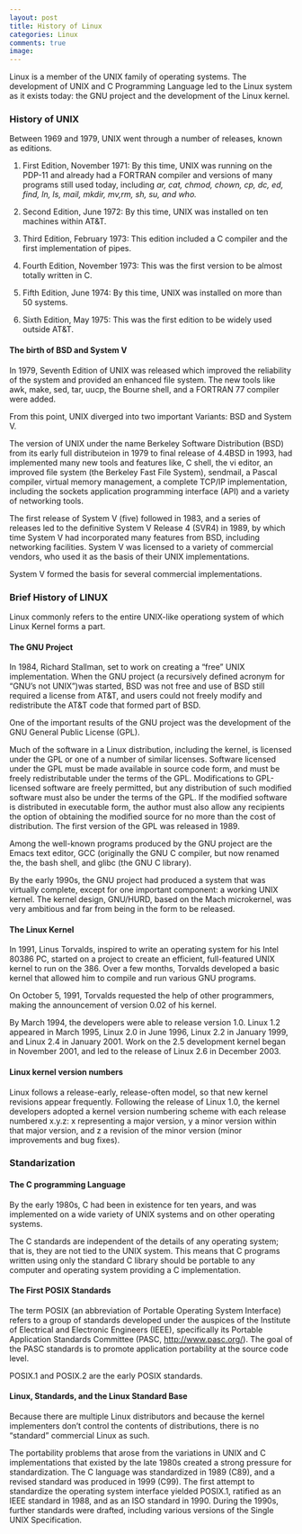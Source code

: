 ```yaml
---
layout: post
title: History of Linux
categories: Linux
comments: true
image: 
---
```


Linux is a member of the UNIX family of operating systems. The development of UNIX and C Programming Language led to the Linux system as it exists today: the GNU project and the development of the Linux
kernel.

 <!--continue-->

### History of UNIX

Between 1969 and 1979, UNIX went through a number of releases, known as editions.  




1. First Edition, November 1971: By this time, UNIX was running on the PDP-11 and already had a FORTRAN compiler and versions of many programs still used today, including  *ar, cat, chmod, chown, cp, dc, ed, find, ln, ls, mail, mkdir, mv,rm, sh, su, and who.*

2. Second Edition, June 1972: By this time, UNIX was installed on ten machines within AT&T.

3. Third Edition, February 1973: This edition included a C compiler and the first implementation of pipes.

4. Fourth Edition, November 1973: This was the first version to be almost totally written in C.

5. Fifth Edition, June 1974: By this time, UNIX was installed on more than 50 systems.

6. Sixth Edition, May 1975: This was the first edition to be widely used outside AT&T.




#### The birth of BSD and System V

In 1979, Seventh Edition of UNIX was released which improved the reliability of the system and provided an enhanced file system. The new tools like awk, make, sed, tar, uucp, the Bourne shell, and a FORTRAN 77 compiler were added.  

From this point, UNIX diverged into two important Variants: BSD and System V.

The version of UNIX under the name Berkeley Software Distribution (BSD) from its early full distributeion in 1979  to final release of 4.4BSD in 1993, had implemented many new tools and features like, C shell, the vi editor, an improved file system (the Berkeley Fast File System), sendmail, a Pascal compiler, virtual memory management, a complete TCP/IP implementation, including the sockets application programming interface (API) and a variety of networking tools.  


The first release of System V (five) followed in 1983, and a series of releases led to the definitive System V Release 4 (SVR4) in 1989, by which time System V had incorporated many features from BSD, including networking facilities. System V was licensed to a variety of commercial vendors, who used it as the basis of their UNIX implementations.  

System V formed the basis for several commercial implementations.



### Brief History of LINUX

Linux commonly refers to the entire UNIX-like operationg system of which Linux Kernel forms a part.


#### The GNU Project

In 1984, Richard Stallman, set to work on creating a “free” UNIX implementation. When the GNU project (a recursively defined acronym for “GNU’s not UNIX”)was started, BSD was not free and use of BSD still required a license from AT&T, and users could not freely modify and redistribute the AT&T code that formed part of BSD.  

One of the important results of the GNU project was the development of the GNU General Public License (GPL).  

Much of the software in a Linux distribution, including the kernel, is licensed under the GPL or one of a number of similar licenses. Software licensed under the GPL must be made available in source code form, and must be freely redistributable under the terms of the GPL. Modifications to GPL-licensed software are freely permitted, but any distribution of such modified software must also be under the terms of the GPL. If the modified software is distributed in executable form, the author must also allow any recipients the option of obtaining the modified source for no more than the cost of distribution. The first version of the GPL was released in 1989.

Among the well-known programs produced by the GNU project are the Emacs text editor, GCC (originally the GNU C compiler, but now renamed the, the bash shell, and glibc (the GNU C library).


By the early 1990s, the GNU project had produced a system that was virtually complete, except for one important component: a working UNIX kernel. The kernel design, GNU/HURD, based on the Mach microkernel, was very ambitious and far from being in the form to be released.


#### The Linux Kernel


In 1991, Linus Torvalds, inspired to write an operating system for his Intel 80386 PC, started on a project to create an efficient, full-featured UNIX kernel to run on the 386. Over a few months, Torvalds developed a basic kernel that allowed him to compile and run various GNU programs.  


On October 5, 1991, Torvalds requested the help of other programmers, making the announcement of version 0.02 of his kernel.  

By March 1994, the developers were able to release version 1.0. Linux 1.2 appeared in March 1995, Linux 2.0 in June 1996, Linux 2.2 in January 1999, and Linux 2.4 in January 2001. Work on the 2.5 development kernel began in November 2001, and led to the release of Linux 2.6 in December 2003.


#### Linux kernel version numbers

Linux follows a release-early, release-often model, so that new kernel revisions appear frequently. Following the release of Linux 1.0, the kernel developers adopted a kernel version numbering scheme with each release numbered x.y.z: x representing a major version, y a minor version within that major version, and z a revision of the minor version (minor improvements and bug fixes).



### Standarization


#### The C programming Language

By the early 1980s, C had been in existence for ten years, and was implemented on
a wide variety of UNIX systems and on other operating systems.  

The C standards are independent of the details of any operating system; that is, they are not tied to the UNIX system. This means that C programs written using only the standard C library should be portable to any computer and operating system providing a C implementation.


#### The First POSIX Standards

The term POSIX (an abbreviation of Portable Operating System Interface) refers to a group of standards developed under the auspices of the Institute of Electrical and Electronic Engineers (IEEE), specifically its Portable Application Standards Committee (PASC, http://www.pasc.org/). The goal of the PASC standards is to promote application portability at the source code level.

POSIX.1 and POSIX.2 are the early POSIX standards.

#### Linux, Standards, and the Linux Standard Base

Because there are multiple Linux distributors and because the kernel implementers don’t control the contents of distributions, there is no “standard” commercial Linux as such.



  
The portability problems that arose from the variations in UNIX and C implementations that existed by the late 1980s created a strong pressure for standardization. The C language was standardized in 1989 (C89), and a revised standard was produced in 1999 (C99). The first attempt to standardize the operating system interface yielded POSIX.1, ratified as an IEEE standard in 1988, and as an ISO standard in 1990. During the 1990s, further standards were drafted, including various versions of the Single UNIX Specification.